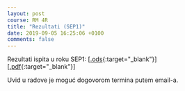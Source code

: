 ```yaml
---
layout: post
course: RM 4R
title: "Rezultati (SEP1)"
date: 2019-09-05 16:25:06 +0100
comments: false
---
```


Rezultati ispita u roku SEP1: 
\[[.ods](/courses/rm/results/2019_R/RM_4R_SEP1_2018_2019.ods){:target="_blank"}\] 
\[[.pdf](/courses/rm/results/2019_R/RM_4R_SEP1_2018_2019.pdf){:target="_blank"}\]

Uvid u radove je moguć dogovorom termina putem email-a.